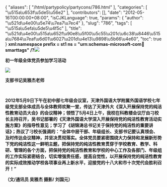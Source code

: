 {
    "aliases": [
        "/html/partypolicy/partycons/786.html"
    ],
    "categories": [
        "\u515a\u653f\u5de5\u56e2"
    ],
    "contributors": [],
    "date": "2012-05-16T00:00:00+08:00",
    "isCJKLanguage": true,
    "params": {
        "author": "\u521d\u4e00\u5e74\u7ea7\u7ec4"
    },
    "slug": "786",
    "tags": [
        "\u515a\u5efa\u5de5\u4f5c"
    ],
    "title": "\u521d\u4e00\u515a\u652f\u90e8\u5f00\u5c55\u201c\u6c38\u8446\u515a\u7684\u7eaf\u6d01\u6027\u201d\u4e13\u9898\u5b66\u4e60",
    "toc": true
}
**xml:namespace prefix = st1 ns = "urn:schemas-microsoft-com:office:smarttags" /?![](https://cdn.tfls.online/mirror/full/b4874d2f7ff3c0aefb4703b7c2ccc3d3fff50603.jpg)**

**初一年级全体党员参加学习活动**

**![](https://cdn.tfls.online/mirror/full/2e2703c364aba8040edd9942512867485b3ce7d1.jpg)**

**支部书记吴雅杰老师**

 

**2012年5月9日下午在初中部七年级会议室，天津外国语大学附属外国语学校七年级党支部全体成员与全体教师欢聚一堂，传达了天津外大《深入开展保持党的纯洁性教育动员大会》的会议精神；领悟了5月4日上午，我校在科教楼会议厅由刁校长主持召开，吴书记部署的《天津外国语大学深入开展保持党的纯洁性教育活动实施方案》的指导性意见；学习了《胡锦涛总书记关于保持党的纯洁性的重要讲话》；热议了刁校长强调的：“全体中层干部、年级组长、支部书记要认真领会、及时传达会议精神，并坚决贯彻落实。全体党员要紧密围绕大力保持和发展新形势下党的纯洁性这一鲜明主题，把保持党的纯洁性教育贯穿于学校教育、教学、科研、管理的各个方面，把保持党的纯洁性教育和学校的中心工作及各部门、年级组的工作实际紧密结合，切实增强责任感，提高自觉性，以开展保持党的纯洁性教育的实际成效推动学校各项事业再上新水平，迎接党的十八大和市十次党代会胜利召开！”**

**（文/通讯员 吴雅杰 摄影/ 刘国元）** 

